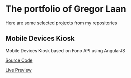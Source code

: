 # The portfolio of Gregor Laan

Here are some selected projects from my repositories 

## Mobile Devices Kiosk

Mobile Devices Kiosk based on Fono API using AngularJS

[Source Code](https://github.com/gregorlaan/MobileDevicesKiosk "Web Based Kiosk for Mobile Devices")

[Live Preview](https://gregorlaan.github.io/MobileDevicesKiosk "Web Based Kiosk for Mobile Devices")
